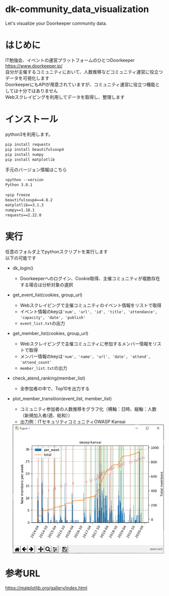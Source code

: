# dk-community_data_visualization
Let's visualize your Doorkeeper community data.

# はじめに
IT勉強会、イベントの運営プラットフォームのひとつDoorkeeper https://www.doorkeeper.jp/  
自分が主催するコミュニティにおいて、人数推移などコミュニティ運営に役立つデータを可視化します  
DoorkeeperにもAPIが用意されていますが、コミュニティ運営に役立つ機能としては十分ではありません  
Webスクレイピングを利用してデータを取得し、整理します

# インストール
python3を利用します。  
```
pip install requests
pip install beautifulsoup4
pip install numpy
pip install matplotlib
```
手元のバージョン情報はこちら  
```
>python --version
Python 3.8.1

>pip freeze
beautifulsoup4==4.8.2
matplotlib==3.1.3
numpy==1.18.1
requests==2.22.0
```

# 実行
任意のフォルダ上でpythonスクリプトを実行します  
以下の可能です  
* dk_login()  
    * Doorkeeperへのログイン、Cookie取得、主催コミュニティが複数存在する場合は分析対象の選択  

* get_event_list(cookies, group_url)  
    * Webスクレイピングで主催コミュニティのイベント情報をリストで取得  
    * イベント情報のkeyは`'num', 'url', 'id', 'title', 'attendance', 'capacity', 'date', 'publish'`  
    * `event_list.txt`の出力  
    
* get_member_list(cookies, group_url)  
    * Webスクレイピングで主催コミュニティに参加するメンバー情報をリストで取得  
    * メンバー情報のkeyは`'num', 'name', 'url', 'date', 'attend', 'attend_count'`  
    * `member_list.txt`の出力  
    
* check_atend_ranking(member_list)  
    * 全参加者の中で、Top10を出力する  
    
* plot_member_transition(event_list, member_list)  
    * コミュニティ参加者の人数推移をグラフ化（横軸：日時、縦軸：人数（新規加入者/週、総和））  
    * 出力例：ITセキュリティコミュニティOWASP Kansai
    <img src="images/community_plot.png" alt="community_plot">
    
# 参考URL
https://matplotlib.org/gallery/index.html

